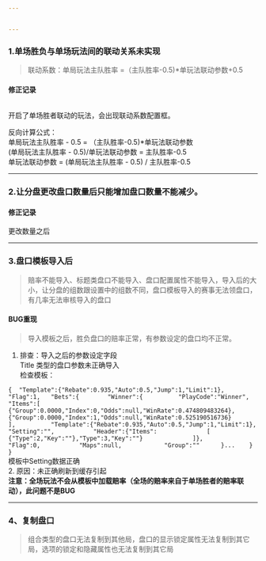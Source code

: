 ```yaml
---


---
```


<h3 id="单场胜负与单场玩法间的联动关系未实现">1.单场胜负与单场玩法间的联动关系未实现</h3>
<blockquote>
<p>联动系数：单局玩法主队胜率 =（主队胜率-0.5)*单玩法联动参数+0.5</p>
</blockquote>
<h4 id="修正记录">修正记录</h4>
<p><img src="https://lh5.googleusercontent.com/hpJXZK0whyygkxbSQYZCBDpHixtdfhBpudMuqHxDXRaX_SkSa4CrZfa0R9i_WJitcOYxNu2euUOuGKpVomlTIVI7KXei-RGMdhz5OqrdEhTuPHj3VNoqPL75DJRb0ne2POYf9nVK" alt=""></p>
<p>开启了单场胜者联动的玩法，会出现联动系数配置框。</p>
<p>反向计算公式：<br>
单局玩法主队胜率 - 0.5 = （主队胜率-0.5)*单玩法联动参数<br>
(单局玩法主队胜率 - 0.5)/单玩法联动参数 = 主队胜率-0.5<br>
单玩法联动参数 = (单局玩法主队胜率 - 0.5) / 主队胜率-0.5</p>
<hr>
<h3 id="让分盘更改盘口数量后只能增加盘口数量不能减少。">2.让分盘更改盘口数量后只能增加盘口数量不能减少。</h3>
<h4 id="修正记录-1">修正记录</h4>
<p><img src="https://lh3.googleusercontent.com/_wqD2ZjeP2dzsgqNdgH189Qzubnv3eTl4H-Xx9buqdFS0aI9dC6fhxFsoreF7h0pzHBEFkf1wC3W1klTXAWLdaJZ1MfsmY15prD2oesatlpA0VEOiPzHz2cBR-1VG4wOU2EjXorF" alt=""><br>
更改数量之后<br>
<img src="https://lh5.googleusercontent.com/Lc55CFkg0ogoXL2ZBzGJLppgPuYTcRofDBIV2-qg--V1rNf3msVyG9z58L_eao5XQFHPCs5zF-9CRkrnt9oLEzsHp3dJUf74hQVls3eINim5dYhI1yt5LcOh6XUTWzpD5ukdnpI4" alt=""></p>
<hr>
<h3 id="盘口模板导入后">3.盘口模板导入后</h3>
<blockquote>
<p>赔率不能导入、标题类盘口不能导入、盘口配置属性不能导入，导入后的大小，让分盘的组数跟设置中的组数不同，盘口模板导入的赛事无法领盘口，有几率无法审核导入的盘口</p>
</blockquote>
<h4 id="bug重现">BUG重现</h4>
<blockquote>
<p>导入模板之后，胜负盘口的赔率正常，有参数设定的盘口均不正常。</p>
</blockquote>
<ol>
<li>排查：导入之后的参数设定字段<br>
Title 类型的盘口参数未正确导入<br>
检查模板：</li>
</ol>
<p><code>{ 	"Template":{"Rebate":0.935,"Auto":0.5,"Jump":1,"Limit":1}, 	"Flag":1, 	"Bets":{ 		"Winner":{ 			"PlayCode":"Winner", 			"Items":[			{"Group":0.0000,"Index":0,"Odds":null,"WinRate":0.474809483264},{"Group":0.0000,"Index":1,"Odds":null,"WinRate":0.525190516736} 			], 			"Template":{"Rebate":0.935,"Auto":0.5,"Jump":1,"Limit":1}, 			"Setting":"", 			"Header":{"Items": 				[ 				{"Type":2,"Key":""},"Type":3,"Key":""} 				]}, 			"Flag":0, 			"Maps":null, 			"Group":"" 		}... 	} }</code><br>
模板中Setting数据正确<br>
2.  原因：未正确刷新到缓存引起<br>
<strong>注意：全场玩法不会从模板中加载赔率（全场的赔率来自于单场胜者的赔率联动），此问题不是BUG</strong></p>
<hr>
<h3 id="、复制盘口">4、复制盘口</h3>
<blockquote>
<p>组合类型的盘口无法复制到其他局，盘口的显示锁定属性无法复制到其它局，选项的锁定和隐藏属性也无法复制到其它局</p>
</blockquote>

